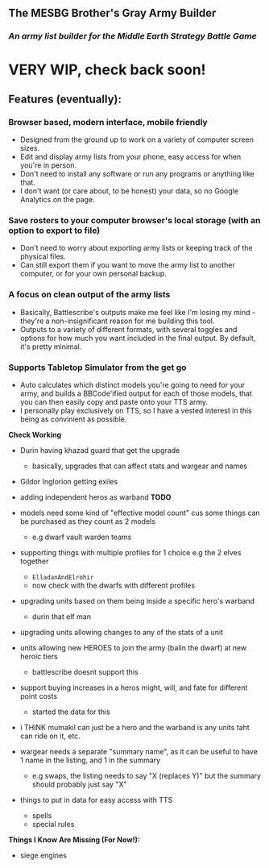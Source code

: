## The MESBG Brother's Gray Army Builder

### _An army list builder for the Middle Earth Strategy Battle Game_

# **VERY WIP, check back soon!**

## Features (eventually):

### **Browser based, modern interface, mobile friendly**

- Designed from the ground up to work on a variety of computer screen sizes.
- Edit and display army lists from your phone, easy access for when you're in person.
- Don't need to install any software or run any programs or anything like that.
- I don't want (or care about, to be honest) your data, so no Google Analytics on the page.

### **Save rosters to your computer browser's local storage (with an option to export to file)**

- Don't need to worry about exporting army lists or keeping track of the physical files.
- Can still export them if you want to move the army list to another computer, or for your own personal backup.

### **A focus on clean output of the army lists**

- Basically, Battlescribe's outputs make me feel like I'm losing my mind - they're a non-insignificant reason for me building this tool.
- Outputs to a variety of different formats, with several toggles and options for how much you want included in the final output. By default, it's pretty minimal.

### **Supports Tabletop Simulator from the get go**

- Auto calculates which distinct models you're going to need for your army, and builds a BBCode'ified output for each of those models, that you can then easily copy and paste onto your TTS army.
- I personally play exclusively on TTS, so I have a vested interest in this being as convinient as possible.

**Check Working**

- Durin having khazad guard that get the upgrade
  - basically, upgrades that can affect stats and wargear and names
- Gildor Inglorion getting exiles
- adding independent heros as warband
  **TODO**

- models need some kind of "effective model count" cus some things can be purchased as they count as 2 models

  - e.g dwarf vault warden teams

- supporting things with multiple profiles for 1 choice e.g the 2 elves together

  - `ElladanAndElrohir`
  - now check with the dwarfs with different profiles

- upgrading units based on them being inside a specific hero's warband

  - durin
    that elf man

- upgrading units allowing changes to any of the stats of a unit

- units allowing new HEROES to join the army (balin the dwarf) at new heroic tiers

  - battlescribe doesnt support this

- support buying increases in a heros might, will, and fate for different point costs

  - started the data for this

- i THINK mumakil can just be a hero and the warband is any units taht can ride on it, etc.

- wargear needs a separate "summary name", as it can be useful to have 1 name in the listing, and 1 in the summary

  - e.g swaps, the listing needs to say "X (replaces Y)" but the summary should probably just say "X"

- things to put in data for easy access with TTS
  - spells
  - special rules

**Things I Know Are Missing (For Now!):**

- siege engines

